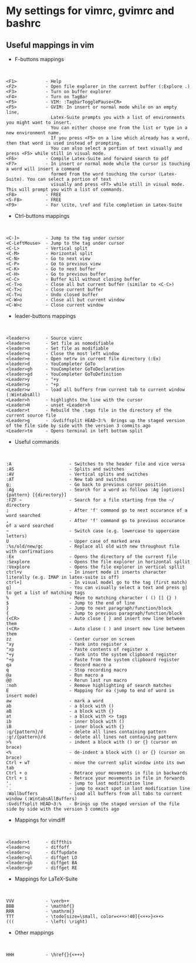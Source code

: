 My settings for vimrc, gvimrc and bashrc
========================================


Useful mappings in vim
------------

- F-buttons mappings

&nbsp;

	<F1>           - Help
    <F2>           - Open file explorer in the current buffer (:Explore .)
    <F3>           - Turn on buffer explorer
    <F4>           - Turn on TagBar
    <F5>           - VIM: :TagbarTogglePause<CR>
    <F5>           - GVIM: In insert or normal mode while on an empty line, 
	                 Latex-Suite prompts you with a list of environments you might want to insert. 
					 You can either choose one from the list or type in a new environment name. 
					 If you press <F5> on a line which already has a word, then that word is used instead of prompting.
					 You can also select a portion of text visually and press <F5> while still in visual mode.
    <F6>           - Compile Latex-Suite and forward search to pdf
    <F7>           - In insert or normal mode while the cursor is touching a word will insert a command 
	                 formed from the word touching the cursor (Latex-Suite). You can select a portion of text 
					 visually and press <F7> while still in visual mode. This will prompt you with a list of commands.
    <F8>           - FREE
	<S-F8>         - FREE
    <F9>           - For \cite, \ref and file completion in Latex-Suite

- Ctrl-buttons mappings

&nbsp;

    <C-]>          - Jump to the tag under cursor
    <C-LeftMouse>  - Jump to the tag under cursor
    <C-L>          - Vertical split
    <C-M>          - Horizontal split
    <C-N>          - Go to next view
    <C-P>          - Go to previous view
    <C-K>          - Go to next buffer
    <C-H>          - Go to previous buffer
    <C-C>          - Buffer kill without closing buffer
	<C-T>o         - Close all but current buffer (similar to <C-C>)
	<C-T>c         - Close current buffer
	<C-T>u         - Undo closed buffer
	<C-W>o         - Close all but current window
	<C-W>c         - Close current window


- leader-buttons mappings 

&nbsp;

    <leader>s      - Source vimrc
    <leader>n      - Set file as nomodifiable
    <leader>m      - Set file as modifiable
    <leader>q      - Close the most left window
    <leader>e      - Open netrw in current file directory (:Ex)
    <leader>d      - YouCompleter GoTo
    <leader>gh     - YouCompleter GoToDeclaration
    <leader>gd     - YouCompleter GoToDefinition
    <Leader>y      - "+y
    <Leader>p      - "+p
    <Leader>w      - load all buffers from current tab to current window (:WintabsAll)
    <Leader>h      - highlights the line with the cursor
    <Leader>H      - unset <Leader>h
    <Leader>t      - Rebuild the .tags file in the directory of the current source file
	<Leader>g      - :Gvdiffsplit HEAD~3:%  Brings up the staged version of the file side by side with the version 3 commits ago
	<Leader>tm     - Opens terminal in left bottom split

- Useful commands

&nbsp;

    :A                      - Switches to the header file and vice versa
    :AS                     - Splits and switches
    :AV                     - Vertical splits and switches
    :AT                     - New tab and switches
    g;                      - Go back to previous cursor position
    :Ag                     - Search for a word as follows :Ag [options] {pattern} [{directory}]
    :FZF ~                  - Search for a file starting from the ~/ directory
    ;                       - After 'f' command go to next occurance of a word searched
    ,                       - After 'f' command go to previous occurance of a word searched
    ~                       - Switch case (e.g. lowercase to uppercase letters)
    U                       - Upper case of marked area
    :%s/old/new/gc          - Replace all old with new throughout file with confirmations
    :Ex                     - Opens the directory of the current file
    :Sexplore               - Opens the file explorer in horizontal spllit
    :Vexplore               - Opens the file explorer in vertical spllit
    ctrl+v                  - In insert mode it inserts character literally (e.g. IMAP in latex-suite is off) 
    ctrl+]                  - In visual model go to the tag (first match)
    g]                      - You can visually select a text and press g] to get a list of matching tags
    %                       - Move to matching character ( () [] {} )
    $                       - Jump to the end of line
    }                       - Jump to next paragraph/function/block
    {                       - Jump to previous paragraph/function/block
    {<CR>                   - Auto close { } and insert new line between them
    (<CR>                   - Auto close ( ) and insert new line between them
    zz                      - Center cursor on screen
    "xy                     - Yank into register x
    "xp                     - Paste contents of register x
    "+y                     - Yank into the system clipboard register
    "+p                     - Paste from the system clipboard register
    qa                      - Record macro a
    q                       - Stop recording macro
    @a                      - Run macro a
    @@                      - Rerun last run macro
    :noh                    - Remove highlighting of search matches
    E                       - Mapping for ea (jump to end of word in insert mode)
    aw                      - mark a word
    ab                      - a block with ()
    aB                      - a block with {}
    at                      - a block with <> tags
    ib                      - inner block with ()
    iB                      - inner block with {}
    :g/{pattern}/d          - delete all lines containing pattern
    :g!/{pattern}/d         - delete all lines not containing pattern
    >%                      - indent a block with () or {} (cursor on brace)
    <%                      - de-indent a block with () or {} (cursor on brace)
    Ctrl + wT               - move the current split window into its own tab 	
    Ctrl + o                - Retrace your movements in file in backwards
    Ctrl + i                - Retrace your movements in file in forwards
    '.                      - jump to last modification line
    `.                      - jump to exact spot in last modification line
    :Wallbuffers            - Load all buffers from all tabs to current window (:WintabsAllBuffers)
    :Gvdiffsplit HEAD~3:%   - Brings up the staged version of the file side by side with the version 3 commits ago

- Mappings for vimdiff

&nbsp;

	<leader>t      - diffthis
	<leader>o      - diffoff
	<leader>u      - diffupdate
	<leader>gl     - diffget LO
	<leader>gb     - diffget BA
	<leader>gr     - diffget RE

- Mappings for LaTeX-Suite

&nbsp;

	VVV            - \verb++
	BBB            - \mathbf{}
	RRR            - \mathrm{}
	TTT            - \todo[size=\small, color=<++>!40]{<++>}<++>
	(((            - \left( \right)

- Other mappings

&nbsp;

	HHH            - \href{}{<++>}
